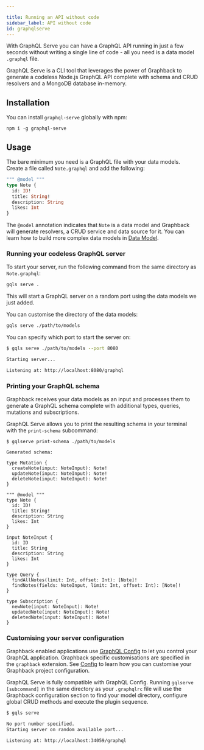 ```yaml
---

title: Running an API without code
sidebar_label: API without code
id: graphqlserve
---
```


With GraphQL Serve you can have a GraphQL API running in just a few seconds without writing a single line of code - all you need is a data model `.graphql` file.

GraphQL Serve is a CLI tool that leverages the power of Graphback to generate a codeless Node.js GraphQL API complete with schema and CRUD resolvers and a MongoDB database in-memory.

## Installation

You can install `graphql-serve` globally with npm:

```
npm i -g graphql-serve
```

## Usage

The bare minimum you need is a GraphQL file with your data models. Create a file called `Note.graphql` and add the following:

```graphql
""" @model """
type Note {
  id: ID!
  title: String!
  description: String
  likes: Int
}
```

The `@model` annotation indicates that `Note` is a data model and Graphback will generate resolvers, a CRUD service and data source for it. You can learn how to build more complex data models in [Data Model](./datamodel).

### Running your codeless GraphQL server

To start your server, run the following command from the same directory as `Note.graphql`:

```sh
gqls serve .
```

This will start a GraphQL server on a random port using the data models we just added.

You can customise the directory of the data models:

```sh
gqls serve ./path/to/models
```

You can specify which port to start the server on:

```sh
$ gqls serve ./path/to/models --port 8080

Starting server...

Listening at: http://localhost:8080/graphql
```

### Printing your GraphQL schema

Graphback receives your data models as an input and processes them to generate a GraphQL schema complete with additional types, queries, mutations and subscriptions.

GraphQL Serve allows you to print the resulting schema in your terminal with the `print-schema` subcommand:

```gql
$ gqlserve print-schema ./path/to/models

Generated schema:

type Mutation {
  createNote(input: NoteInput): Note!
  updateNote(input: NoteInput): Note!
  deleteNote(input: NoteInput): Note!
}

""" @model """
type Note {
  id: ID!
  title: String!
  description: String
  likes: Int
}

input NoteInput {
  id: ID
  title: String
  description: String
  likes: Int
}

type Query {
  findAllNotes(limit: Int, offset: Int): [Note]!
  findNotes(fields: NoteInput, limit: Int, offset: Int): [Note]!
}

type Subscription {
  newNote(input: NoteInput): Note!
  updatedNote(input: NoteInput): Note!
  deletedNote(input: NoteInput): Note!
}
```

### Customising your server configuration

Graphback enabled applications use [GraphQL Config](https://graphql-config.com) to let you control your GraphQL application. Graphback specific customisations are specified in the `graphback` extension. See [Config](./config) to learn how you can customise your Graphback project configuration.

GraphQL Serve is fully compatible with GraphQL Config. Running `gqlserve [subcommand]` in the same directory as your `.graphqlrc` file will use the Graphback configuration section to find your model directory, configure global CRUD methods and execute the plugin sequence.

```sh
$ gqls serve                    

No port number specified.
Starting server on random available port...

Listening at: http://localhost:34059/graphql
```